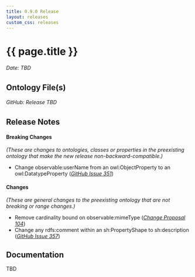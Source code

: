```yaml
---
title: 0.9.0 Release
layout: releases
custom_css: releases
---
```


# {{ page.title }}

###### Date: TBD

## Ontology File(s)

###### GitHub: Release TBD

## Release Notes


#### Breaking Changes
*(These are changes to ontologies, classes or properties in the preexisting ontology that make the new release non-backward-compatible.)*

* Change observable:userName from an owl:ObjectProperty to an owl:DatatypeProperty ([*GitHub Issue 351*](https://github.com/ucoProject/UCO/issues/351))

#### Changes
*(These are general changes to the preexisting ontology that are not breaking or range changes.)*

* Remove cardinality bound on observable:mimeType ([*Change Proposal 104*](https://drive.google.com/file/d/1X3POH_L5g-MMgxVSj8cpcvE-w9GVaPt1/view))
* Change any rdfs:comment within an sh:PropertyShape to sh:description ([*GitHub Issue 357*](https://github.com/ucoProject/UCO/issues/357))

## Documentation
TBD

